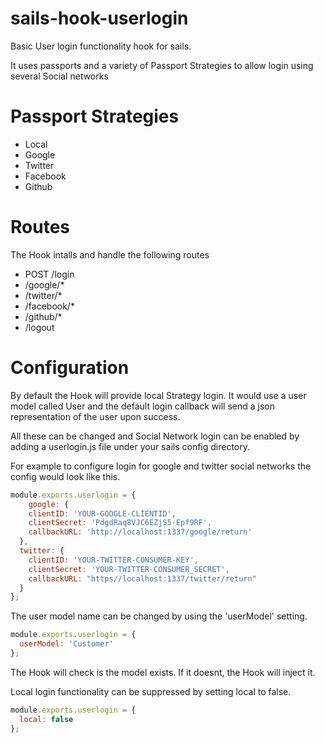 # sails-hook-userlogin

Basic User login functionality hook for sails.

It uses passports and a variety of Passport Strategies to allow login using several Social networks

# Passport Strategies

* Local
* Google
* Twitter
* Facebook
* Github


# Routes

The Hook intalls and handle the following routes

* POST /login
* /google/*
* /twitter/*
* /facebook/*
* /github/*
* /logout


# Configuration

By default the Hook will provide local Strategy login. It would use a user model
called User and the default login callback will send a json representation of
the user upon success.

All these can be changed and Social Network login can be enabled by adding a
userlogin.js file under your sails config directory.

For example to configure login for google and twitter social networks the config
would look like this.

```javascript
module.exports.userlogin = {  
    google: {  
    clientID: 'YOUR-GOOGLE-CLIENTID',  
    clientSecret: 'PdgdRaq8VJC6EZjS5-Epf9RF',  
    callbackURL: 'http://localhost:1337/google/return'  
  },  
  twitter: {  
    clientID: 'YOUR-TWITTER-CONSUMER-KEY',  
    clientSecret: 'YOUR-TWITTER-CONSUMER_SECRET',  
    callbackURL: "https//localhost:1337/twitter/return"  
  }  
};  
```

The user model name can be changed by using the 'userModel' setting.

```javascript
module.exports.userlogin = {  
  userModel: 'Customer'  
};
```

The Hook will check is the model exists. If it doesnt, the Hook will inject it.

Local login functionality can be suppressed by setting local to false.

```javascript
module.exports.userlogin = {  
  local: false  
};
```
